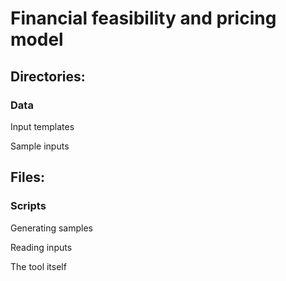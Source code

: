 # Financial feasibility and pricing model 

## Directories:
### Data
Input templates

Sample inputs

## Files:
### Scripts
Generating samples

Reading inputs

The tool itself
